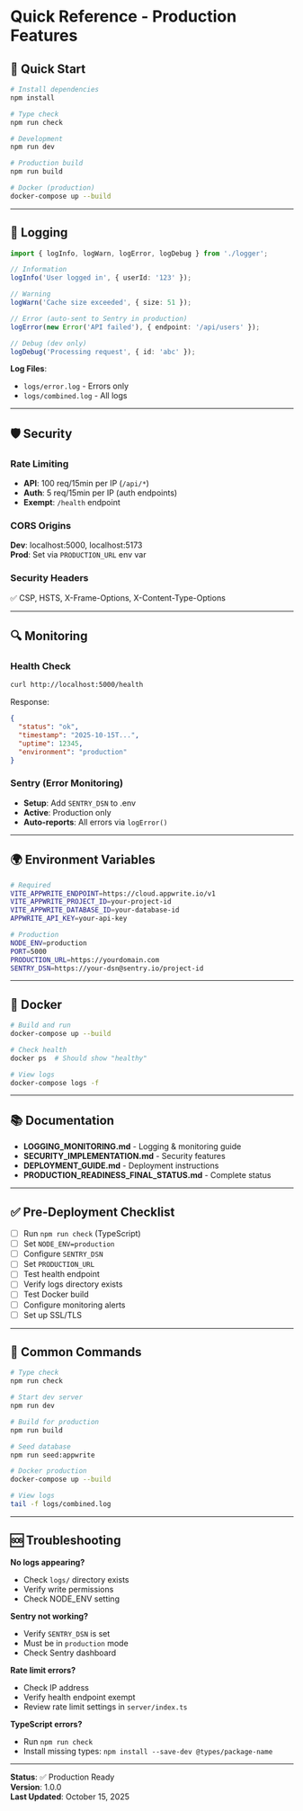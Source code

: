 # Quick Reference - Production Features

## 🚀 Quick Start

```bash
# Install dependencies
npm install

# Type check
npm run check

# Development
npm run dev

# Production build
npm run build

# Docker (production)
docker-compose up --build
```

---

## 📝 Logging

```typescript
import { logInfo, logWarn, logError, logDebug } from './logger';

// Information
logInfo('User logged in', { userId: '123' });

// Warning
logWarn('Cache size exceeded', { size: 51 });

// Error (auto-sent to Sentry in production)
logError(new Error('API failed'), { endpoint: '/api/users' });

// Debug (dev only)
logDebug('Processing request', { id: 'abc' });
```

**Log Files**:
- `logs/error.log` - Errors only
- `logs/combined.log` - All logs

---

## 🛡️ Security

### Rate Limiting
- **API**: 100 req/15min per IP (`/api/*`)
- **Auth**: 5 req/15min per IP (auth endpoints)
- **Exempt**: `/health` endpoint

### CORS Origins
**Dev**: localhost:5000, localhost:5173  
**Prod**: Set via `PRODUCTION_URL` env var

### Security Headers
✅ CSP, HSTS, X-Frame-Options, X-Content-Type-Options

---

## 🔍 Monitoring

### Health Check
```bash
curl http://localhost:5000/health
```

Response:
```json
{
  "status": "ok",
  "timestamp": "2025-10-15T...",
  "uptime": 12345,
  "environment": "production"
}
```

### Sentry (Error Monitoring)
- **Setup**: Add `SENTRY_DSN` to .env
- **Active**: Production only
- **Auto-reports**: All errors via `logError()`

---

## 🌍 Environment Variables

```bash
# Required
VITE_APPWRITE_ENDPOINT=https://cloud.appwrite.io/v1
VITE_APPWRITE_PROJECT_ID=your-project-id
VITE_APPWRITE_DATABASE_ID=your-database-id
APPWRITE_API_KEY=your-api-key

# Production
NODE_ENV=production
PORT=5000
PRODUCTION_URL=https://yourdomain.com
SENTRY_DSN=https://your-dsn@sentry.io/project-id
```

---

## 🐳 Docker

```bash
# Build and run
docker-compose up --build

# Check health
docker ps  # Should show "healthy"

# View logs
docker-compose logs -f
```

---

## 📚 Documentation

- **LOGGING_MONITORING.md** - Logging & monitoring guide
- **SECURITY_IMPLEMENTATION.md** - Security features
- **DEPLOYMENT_GUIDE.md** - Deployment instructions
- **PRODUCTION_READINESS_FINAL_STATUS.md** - Complete status

---

## ✅ Pre-Deployment Checklist

- [ ] Run `npm run check` (TypeScript)
- [ ] Set `NODE_ENV=production`
- [ ] Configure `SENTRY_DSN`
- [ ] Set `PRODUCTION_URL`
- [ ] Test health endpoint
- [ ] Verify logs directory exists
- [ ] Test Docker build
- [ ] Configure monitoring alerts
- [ ] Set up SSL/TLS

---

## 🔧 Common Commands

```bash
# Type check
npm run check

# Start dev server
npm run dev

# Build for production
npm run build

# Seed database
npm run seed:appwrite

# Docker production
docker-compose up --build

# View logs
tail -f logs/combined.log
```

---

## 🆘 Troubleshooting

**No logs appearing?**
- Check `logs/` directory exists
- Verify write permissions
- Check NODE_ENV setting

**Sentry not working?**
- Verify `SENTRY_DSN` is set
- Must be in `production` mode
- Check Sentry dashboard

**Rate limit errors?**
- Check IP address
- Verify health endpoint exempt
- Review rate limit settings in `server/index.ts`

**TypeScript errors?**
- Run `npm run check`
- Install missing types: `npm install --save-dev @types/package-name`

---

**Status**: ✅ Production Ready  
**Version**: 1.0.0  
**Last Updated**: October 15, 2025
